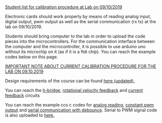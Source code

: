 [Student list for calibration procedure at Lab on 09/10/2019](https://github.com/mee427/mee427.github.io/blob/master/liste_mee427.pdf)

Electronic cards should work properly by means of reading analog input, digital output, pwm output as well as the serial communication (rx  tx) at the lab on 09/10/2019.

Students should bring computer to the lab in order to upload the code pieces into the microcontrollers. For the communication interface between the computer and the microcontroller, it is possible to use arduino uno without its microchip on it (as if it is a ftdi chip). You can reach the example codes below on this page.

[IMPORTANT NOTE ABOUT CURRENT CALIBRATION PROCEDURE FOR THE LAB ON 09.10.2019](https://github.com/mee427/mee427.github.io/blob/master/MEE427_Current_Calib.pdf)

Design requirements of the course can be found [here (updated).](https://github.com/mee427/mee427.github.io/blob/master/Requirements.pdf)

You can reach the [h-bridge](https://github.com/mee427/circuits/blob/master/H_bridge.PNG), [rotational velocity feedback](https://github.com/mee427/circuits/blob/master/Rotational%20Velocity%20Feedback.PNG) and [current feedback](https://github.com/mee427/circuits/blob/master/Current%20Feedback.PNG) circuits

You can reach the example ccs c codes for [analog reading](https://github.com/mee427/ccs-c-codes/blob/master/AnalogRead.c), [constant pwm output](https://github.com/mee427/ccs-c-codes/blob/master/ConstantPwmOut.c) and [serial communication with debounce](https://github.com/mee427/ccs-c-codes/blob/master/SerialDebounce.c). Serial to PWM signal code is also uploaded to [here.](https://github.com/mee427/ccs-c-codes/blob/master/ReadStringToPwm.c)
